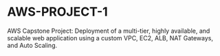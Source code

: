 # AWS-PROJECT-1
AWS Capstone Project: Deployment of a multi-tier, highly available, and scalable web application using a custom VPC, EC2, ALB, NAT Gateways, and Auto Scaling.
